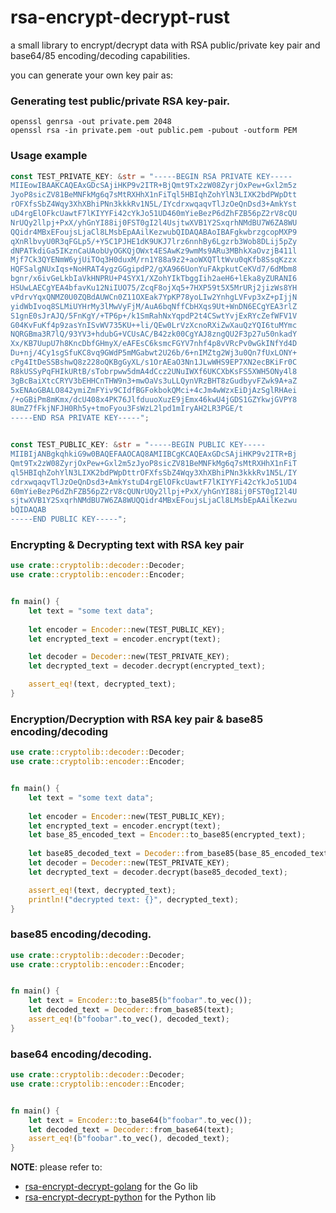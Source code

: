 # rsa-encrypt-decrypt-rust

a small library to encrypt/decrypt data with RSA public/private key pair and base64/85 encoding/decoding capabilities.

you can generate your own key pair as:

### Generating test public/private RSA key-pair.

```shell
openssl genrsa -out private.pem 2048
openssl rsa -in private.pem -out public.pem -pubout -outform PEM
```

### Usage example

```rust
const TEST_PRIVATE_KEY: &str = "-----BEGIN RSA PRIVATE KEY-----
MIIEowIBAAKCAQEAxGDcSAjiHKP9v2ITR+BjQmt9Tx2zW08ZyrjOxPew+Gxl2m5z
JyoP8sicZV81BeMNFkMg6q7sMtRXHhX1nFiTql5HBIqhZohYlN3LIXK2bdPWpDtt
rOFXfsSbZ4Wqy3XhXBhiPNn3kkkRv1N5L/IYcdrxwqaqvTlJzOeQnDsd3+AmkYst
uD4rgElOFkcUawtF7lKIYYFi42cYkJo51UD460mYieBezP6dZhFZB56pZ2rV8cQU
NrUQy2llpj+PxX/yhGnYI88ij0FST0gI2l4UsjtwXVB1Y2SxqrhNMdBU7W6ZA8WU
QQidr4MBxEFoujsLjaCl8LMsbEpAAilKezwubQIDAQABAoIBAFgkwbrzgcopMXP9
qXnRlbvyU0R3qFGLp5/+Y5C1PJHE1dK9UKJ7lrz6nnhBy6Lgzrb3Wob8DLij5pZy
dNPATkdiGa5IKznCaUAobUyOGKQjOWxt4ESAwKz9wmMs9ARu3MBhkXaOvzjB411l
Mjf7Ck3QYENmW6yjUiTOq3H0duxM/rn1Y88a9z2+aoWXQTltWvu0qKfb8SsqKzzx
HQFSalgNUxIqs+NoHRAT4ygzGGgipdP2/gXA966UonYuFAkpkutCeKVd7/6dMbm8
bgnr/x6ivGeLkbIaVkHNPRU+P4SYX1/XZohYIkTbggIih2aeH6+lEka8yZURANI6
HSUwLAECgYEA4bfavKu12NiIUO75/ZcqF8ojXq5+7HXP59t5X5MrURj2jizWs8YH
vPdrvYqxQNMZ0U0ZQBdAUWCn0Z11OXEak7YpKP78yoLIw2YnhgLVFvp3xZ+pIjjN
yidWbIvoq8SLMiUYHrMy3lMwVyFjM/AuA6bqNffCbHXqs9Ut+WnDN6ECgYEA3rlZ
S1gnE0sJrAJQ/5FnKgY/+TP6p+/k1SmRahNxYqpdP2t4CSwtYvjExRYcZefWFV1V
G04KvFuKf4p9zasYnISvWV735KU++li/QEw0LrVzXcnoRXiZwXauQzYQI6tuMYmc
NQRGBma3R7lQ/93YV3+hdubG+VCUsAC/B42zk00CgYAJ8zngQU2F3p27u50nkadY
Xx/KB7UupU7h8KncDbfGHmyX/eAFEsC6ksmcFGYV7nhf4p8vVRcPv0wGkINfYd4D
Du+nj/4Cy1sgSfuKC8vq9GWdP5mMGabwt2U26b/6+nIMZtg2Wj3u0Qn7fUxLONY+
cPg4ItDeSSBshwQ8z228oQKBgGyXL/s1OrAEaO3Nn1JLwWHS9EP7XN2ecBKiFr0C
R8kUSSyPqFHIkURtB/sTobrpww5dmA4dCcz2UNuIWXf6UKCXbKsFS5XWH5ONy4l8
3gBcBaiXtcCRYV3bEHHCnTHW9n3+mwOaVs3uLLQynVRzBHT8zGudbyvFZwk9A+aZ
5xENAoGBALO842ymiZmFYiv9CIdfBGFokbokQMci+4cJm4wWzxEiDjAzSglRHAei
/+oGBiPm8mKmx/dcU408x4PK76JlfduuoXuzE9jEmx46kwU4jGDS1GZYkwjGVPY8
8UmZ7fFkjNFJH0Rh5y+tmoFyou3FsWzL2lpd1mIryAH2LR3PGE/t
-----END RSA PRIVATE KEY-----";
```

```rust

const TEST_PUBLIC_KEY: &str = "-----BEGIN PUBLIC KEY-----
MIIBIjANBgkqhkiG9w0BAQEFAAOCAQ8AMIIBCgKCAQEAxGDcSAjiHKP9v2ITR+Bj
Qmt9Tx2zW08ZyrjOxPew+Gxl2m5zJyoP8sicZV81BeMNFkMg6q7sMtRXHhX1nFiT
ql5HBIqhZohYlN3LIXK2bdPWpDttrOFXfsSbZ4Wqy3XhXBhiPNn3kkkRv1N5L/IY
cdrxwqaqvTlJzOeQnDsd3+AmkYstuD4rgElOFkcUawtF7lKIYYFi42cYkJo51UD4
60mYieBezP6dZhFZB56pZ2rV8cQUNrUQy2llpj+PxX/yhGnYI88ij0FST0gI2l4U
sjtwXVB1Y2SxqrhNMdBU7W6ZA8WUQQidr4MBxEFoujsLjaCl8LMsbEpAAilKezwu
bQIDAQAB
-----END PUBLIC KEY-----";
```

### Encrypting & Decrypting text with RSA key pair

```rust
use crate::cryptolib::decoder::Decoder;
use crate::cryptolib::encoder::Encoder;


fn main() {
    let text = "some text data";
    
    let encoder = Encoder::new(TEST_PUBLIC_KEY);
    let encrypted_text = encoder.encrypt(text);

    let decoder = Decoder::new(TEST_PRIVATE_KEY);
    let decrypted_text = decoder.decrypt(encrypted_text);

    assert_eq!(text, decrypted_text);
}

```

### Encryption/Decryption with RSA key pair & base85 encoding/decoding

```rust
use crate::cryptolib::decoder::Decoder;
use crate::cryptolib::encoder::Encoder;


fn main() {
    let text = "some text data";
    
    let encoder = Encoder::new(TEST_PUBLIC_KEY);
    let encrypted_text = encoder.encrypt(text);
    let base_85_encoded_text = Encoder::to_base85(encrypted_text);
    
    let base85_decoded_text = Decoder::from_base85(base_85_encoded_text);
    let decoder = Decoder::new(TEST_PRIVATE_KEY);
    let decrypted_text = decoder.decrypt(base85_decoded_text);

    assert_eq!(text, decrypted_text);
    println!("decrypted text: {}", decrypted_text);
}
```

### base85 encoding/decoding.

```rust
use crate::cryptolib::decoder::Decoder;
use crate::cryptolib::encoder::Encoder;


fn main() {
    let text = Encoder::to_base85(b"foobar".to_vec());
    let decoded_text = Decoder::from_base85(text);
    assert_eq!(b"foobar".to_vec(), decoded_text);
}
```

### base64 encoding/decoding.

```rust
use crate::cryptolib::decoder::Decoder;
use crate::cryptolib::encoder::Encoder;


fn main() {
    let text = Encoder::to_base64(b"foobar".to_vec());
    let decoded_text = Decoder::from_base64(text);
    assert_eq!(b"foobar".to_vec(), decoded_text);
}
```

**NOTE**: please refer to:
* [rsa-encrypt-decrypt-golang](https://github.com/vspaz/rsa-encrypt-decrypt-golang) for the Go lib
* [rsa-encrypt-decrypt-python](https://github.com/vspaz/rsa-encrypt-decrypt-python) for the Python lib